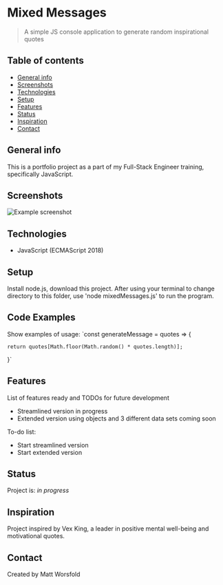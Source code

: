 # Mixed Messages
> A simple JS console application to generate random inspirational quotes

## Table of contents
* [General info](#general-info)
* [Screenshots](#screenshots)
* [Technologies](#technologies)
* [Setup](#setup)
* [Features](#features)
* [Status](#status)
* [Inspiration](#inspiration)
* [Contact](#contact)

## General info
This is a portfolio project as a part of my Full-Stack Engineer training, specifically JavaScript.

## Screenshots
![Example screenshot](./img/screenshot.png)

## Technologies
* JavaScript (ECMAScript 2018)


## Setup
Install node.js, download this project. After using your terminal to change directory to this folder, use 'node mixedMessages.js' to run the program.

## Code Examples
Show examples of usage:
`const generateMessage = quotes => {

    return quotes[Math.floor(Math.random() * quotes.length)];

}`

## Features
List of features ready and TODOs for future development
* Streamlined version in progress
* Extended version using objects and 3 different data sets coming soon

To-do list:
* Start streamlined version
* Start extended version

## Status
Project is: _in progress_

## Inspiration
Project inspired by Vex King, a leader in positive mental well-being and motivational quotes.

## Contact
Created by Matt Worsfold